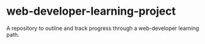 # web-developer-learning-project
A repository to outline and track progress through a web-developer learning path.
